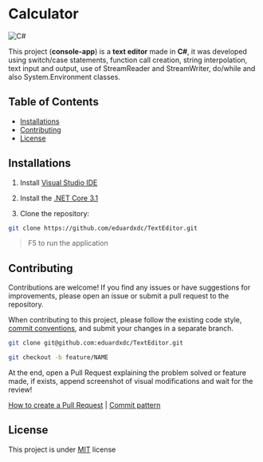 # Calculator
![C#](https://img.shields.io/badge/csharp-white.svg?style=for-the-badge&logo=dotnet&logoColor=black)

This project (**console-app**) is a **text editor** made in **C#**, it was developed using switch/case statements, function call creation, string interpolation, text input and output, use of StreamReader and StreamWriter, do/while and also System.Environment classes.

## Table of Contents

- [Installations](#installations)
- [Contributing](#contributing)
- [License](#license)

## Installations

1. Install [Visual Studio IDE](https://visualstudio.microsoft.com/)

3. Install the [.NET Core 3.1](https://dotnet.microsoft.com/en-us/download/dotnet/3.1)

4. Clone the repository:

```bash
git clone https://github.com/eduardxdc/TextEditor.git
```

> F5 to run the application

## Contributing

Contributions are welcome! If you find any issues or have suggestions for improvements, please open an issue or submit a pull request to the repository.

When contributing to this project, please follow the existing code style, [commit conventions](https://www.conventionalcommits.org/en/v1.0.0/), and submit your changes in a separate branch.

```bash
git clone git@github.com:eduardxdc/TextEditor.git
```

```bash
git checkout -b feature/NAME
```

At the end, open a Pull Request explaining the problem solved or feature made, if exists, append screenshot of visual modifications and wait for the review!

[How to create a Pull Request](https://www.atlassian.com/git/tutorials/making-a-pull-request) |
[Commit pattern](https://gist.github.com/joshbuchea/6f47e86d2510bce28f8e7f42ae84c716)

## License

This project is under [MIT](LICENSE) license